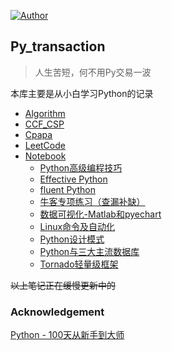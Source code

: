 [![Author](https://img.shields.io/badge/Author-mr__menand-yellowgreen.svg)](https://mrmenand.github.io/)

## Py_transaction
>人生苦短，何不用Py交易一波

本库主要是从小白学习Python的记录
* [Algorithm](./Algorithms)
* [CCF_CSP](./CCF_CSP) 
* [Cpapa](./CPaPa)
* [LeetCode](./LeetCode)
* [Notebook](./Notebook) 
   - [Python高级编程技巧](./Notebook/program_skills.md)
   - [Effective Python](./Notebook/Effective_Python.md)
   - [fluent Python](./Notebook/fluentpython.md)  
   - [牛客专项练习（查漏补缺）](./Notebook/牛客专项练习.md) 
   - [数据可视化-Matlab和pyechart](./Notebook/数据可视化-Matlab和pyechart.md)   
   - [Linux命令及自动化](./Notebook/Linux命令及自动化.md) 
   - [Python设计模式](./Notebook/designpattern.md) 
   - [Python与三大主流数据库](./Notebook/database.md)
   - [Tornado轻量级框架](./Notebook/tornado.md) 

~~以上笔记正在缓慢更新中的~~





### Acknowledgement
[Python - 100天从新手到大师](https://github.com/jackfrued/Python-100-Days)

